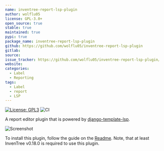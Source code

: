 ```yaml
---
name: inventree-report-lsp-plugin
author: wolflu05
license: GPL-3.0+
open_source: true
stable: true
maintained: true
pypi: true
package_name: inventree-report-lsp-plugin
github: https://github.com/wolflu05/inventree-report-lsp-plugin
gitlab:
source:
issue_tracker: https://github.com/wolflu05/inventree-report-lsp-plugin/issues
website:
categories:
  - Label
  - Reporting
tags:
  - Label
  - report
  - LSP
---
```


[![License: GPL3](https://img.shields.io/badge/License-GPLv3-yellow.svg)](https://opensource.org/license/gpl-3-0)
![CI](https://github.com/wolflu05/inventree-report-lsp-plugin/actions/workflows/ci.yml/badge.svg)

A report editor plugin that is powered by [django-template-lsp](https://github.com/fourdigits/django-template-lsp).

![Screenshot](https://github.com/user-attachments/assets/7ef62cea-ab03-4e6e-a25b-5e67df56ad5b)

To install this plugin, follow the guide on the [Readme](https://github.com/wolflu05/inventree-report-lsp-plugin?tab=readme-ov-file#%EF%B8%8F-installation). Note, that at least InvenTree v0.18.0 is required to use this plugin.
